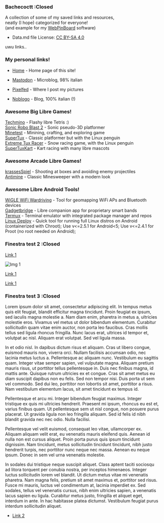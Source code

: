 ### Bachecoctt :Closed

A collection of some of my saved links and resources,  
neatly (I hope) categorized for everyone!  
(and example for my [WebPinBoard](https://gitlab.com/octospacc/WebPinBoard) software)

- Data.md file License: [CC BY-SA 4.0](https://creativecommons.org/licenses/by-sa/4.0)

uwu links..


### My personal links!

- [Home](../) - Home page of this site!

- [Mastodon](https://mastodon.uno/@octo) - Microblog, 98% italian
- [Pixelfed](https://pixelfed.uno/@octo) - Where I post my pictures
- [Noblogo](https://noblogo.org/loli-documentatrice) - Blog, 100% italian (!)


### Awesome Big Libre Games!

[Techmino](https://github.com/26F-Studio/Techmino) - Flashy libre Tetris :)  
[Sonic Robo Blast 2](https://www.srb2.org) - Sonic pseudo-3D platformer  
[Minetest](https://www.minetest.net) - Minining, crafting, and exploring game  
[SuperTux](https://www.supertux.org) - Classic platformer but with the Linux penguin  
[Extreme Tux Racer](https://sourceforge.net/projects/extremetuxracer) - Snow racing game, with the Linux penguin  
[SuperTuxKart](https://supertuxkart.net) - Kart racing with many libre mascots  


### Awesome Arcade Libre Games!

[krassesSpiel](https://f-droid.org/packages/com.autismprime.krassesSpiel) - Shooting at boxes and avoiding enemy projectiles  
[Antimine](https://f-droid.org/packages/dev.lucanlm.antimine) - Classic Minesweeper with a modern look  


### Awesome Libre Android Tools!

[WiGLE WiFi Wardriving](https://f-droid.org/packages/net.wigle.wigleandroid) - Tool for geomapping WiFi APs and Bluetooth devices  
[Gadgetbridge](https://f-droid.org/packages/nodomain.freeyourgadget.gadgetbridge) - Libre companion app for proprietary smart bands  
[Termux](https://f-droid.org/packages/com.termux) - Terminal emulator with integrated package manager and repos  
[Linux Deploy](https://github.com/meefik/linuxdeploy) - Quick tool for running full Linux distros on Android (containerized with Chroot); Use v<=2.5.1 for Android<5; Use v<=2.4.1 for Proot (no root needed on Android);  


### Finestra test 2 :Closed
[Link 1](example.com)

![Img 1](https://i.imgur.com/5bdkMlg.gif)

[Link 1](example.com)

[Link 1](example.com)


### Finestra test 3 :Closed
Lorem ipsum dolor sit amet, consectetur adipiscing elit. In tempus metus quis elit feugiat, blandit efficitur magna tincidunt. Proin feugiat ex ipsum, sed iaculis magna molestie a. Nam diam enim, pharetra in metus a, ultricies molestie eros. Vivamus vel metus ut dolor bibendum elementum. Curabitur sollicitudin quam vitae enim auctor, non porta leo faucibus. Cras mollis tellus sed ligula rhoncus fringilla. Nunc lacus erat, ultrices id tempor et, volutpat ac nisl. Aliquam erat volutpat. Sed vel ligula massa.

In et odio nisl. In dapibus dictum risus et aliquam. Cras ut libero congue, euismod mauris non, viverra orci. Nullam facilisis accumsan odio, nec lacinia metus luctus a. Pellentesque ac aliquam nunc. Vestibulum eu sagittis quam. Integer vitae semper sapien, vel vulputate magna. Aliquam pretium mauris risus, ut porttitor tellus pellentesque in. Duis nec finibus magna, id mattis ante. Quisque rutrum ultricies ex et congue. Cras sit amet metus eu diam suscipit dapibus non eu felis. Sed non tempor nisi. Duis porta ut sem vel commodo. Sed dui leo, porttitor non lobortis sit amet, porttitor a risus. Nam vestibulum elementum lacus, sit amet tincidunt ex tempus id.

Pellentesque et arcu mi. Integer bibendum feugiat maximus. Integer tristique ex quis mi ultricies hendrerit. Praesent mi ipsum, rhoncus eu est et, varius finibus quam. Ut pellentesque sem ut nisl congue, non posuere purus placerat. Ut gravida ligula non leo fringilla aliquam. Sed id felis id nibh blandit gravida nec nec odio. Nulla facilisi.

Pellentesque vel velit euismod, consequat leo vitae, ullamcorper ex. Aliquam aliquam velit erat, eu venenatis mauris eleifend quis. Aenean id nulla non est cursus aliquet. Proin porta purus quis ipsum tincidunt dignissim. Nam tincidunt, metus sollicitudin tincidunt tincidunt, nibh justo hendrerit turpis, nec porttitor nunc neque nec massa. Aenean eu neque ipsum. Donec in sem vel urna venenatis molestie.

In sodales dui tristique neque suscipit aliquet. Class aptent taciti sociosqu ad litora torquent per conubia nostra, per inceptos himenaeos. Integer luctus sollicitudin lorem vel blandit. Ut dictum metus vitae mi venenatis pharetra. Nam magna felis, pretium sit amet maximus et, porttitor sed risus. Fusce mi mauris, luctus vel condimentum at, lacinia imperdiet ex. Sed sodales, tellus vel venenatis cursus, nibh enim ultricies sapien, a venenatis lacus sapien eu ligula. Curabitur metus justo, fringilla et aliquet eget, interdum in ante. In hac habitasse platea dictumst. Vestibulum feugiat purus interdum sollicitudin aliquet.

- [Link 2](example.com)
